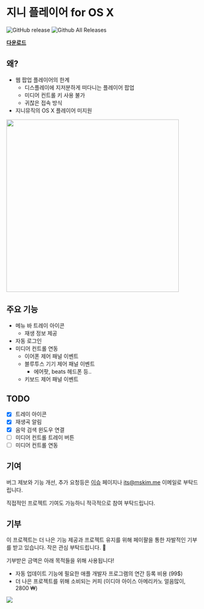 # 지니 플레이어 for OS X

![GitHub release](https://img.shields.io/github/release/mskims/genie-music-player.svg)
![Github All Releases](https://img.shields.io/github/downloads/mskims/genie-music-player/total.svg)

**[다운로드](https://github.com/mskims/genie-music-player/releases/latest)**

## 왜?

- 웹 팝업 플레이어의 한계
  - 디스플레이에 지저분하게 떠다니는 플레이어 팝업
  - 미디어 컨트롤 키 사용 불가
  - 귀찮은 접속 방식
- 지니뮤직의 OS X 플레이어 미지원

<img src="https://user-images.githubusercontent.com/24643489/38609496-305a0f58-3db9-11e8-9ae0-25f9c640e333.png" width="450">

## 주요 기능

- 메뉴 바 트레이 아이콘
  - 재생 정보 제공
- 자동 로그인
- 미디어 컨트롤 연동
  - 이어폰 제어 패널 이벤트
  - 블루투스 기기 제어 패널 이벤트
    - 에어팟, beats 헤드폰 등..
  - 키보드 제어 패널 이벤트

## TODO

- [x] 트레이 아이콘
- [x] 재생곡 알림
- [x] 음악 검색 윈도우 연결
- [ ] 미디어 컨트롤 트레이 버튼
- [ ] 미디어 컨트롤 연동

## 기여

버그 제보와 기능 개선, 추가 요청등은 [이슈](https://github.com/mskims/genie-music-player/issues) 페이지나 its@mskim.me 이메일로 부탁드립니다.

직접적인 프로젝트 기여도 가능하니 적극적으로 참여 부탁드립니다.

## 기부

이 프로젝트는 더 나은 기능 제공과 프로젝트 유지를 위해 페이팔을 통한 자발적인 기부를 받고 있습니다. 작은 관심 부탁드립니다. 🙇

기부받은 금액은 아래 목적들을 위해 사용됩니다!

- 자동 업데이트 기능에 필요한 애플 개발자 프로그램의 연간 등록 비용 (99$)
- 더 나은 프로젝트를 위해 소비되는 커피 (이디야 아이스 아메리카노 얼음많이, 2800 ₩)

[![](https://www.paypalobjects.com/en_US/i/btn/btn_donateCC_LG.gif)](https://www.paypal.com/cgi-bin/webscr?cmd=_s-xclick&hosted_button_id=F2N35KK5WZ9WQ)

